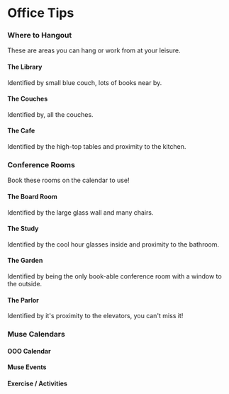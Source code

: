 # Office Tips

### Where to Hangout
These are areas you can hang or work from at your leisure.

#### The Library
Identified by small blue couch, lots of books near by.

#### The Couches
Identified by, all the couches.

#### The Cafe
Identified by the high-top tables and proximity to the kitchen.



### Conference Rooms
Book these rooms on the calendar to use!

#### The Board Room
Identified by the large glass wall and many chairs.

#### The Study
Identified by the cool hour glasses inside and proximity to the bathroom.

#### The Garden
Identified by being the only book-able conference room with a window to the outside.

#### The Parlor
Identified by it's proximity to the elevators, you can't miss it!


### Muse Calendars

#### OOO Calendar

#### Muse Events

#### Exercise / Activities